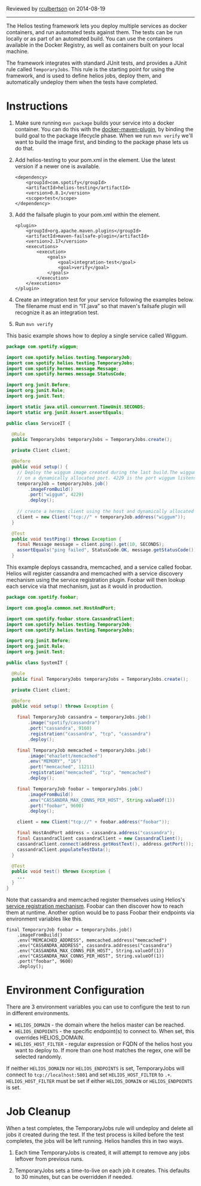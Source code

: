 Reviewed by [rculbertson](https://github.com/rculbertson) on 2014-08-19

***

The Helios testing framework lets you deploy multiple services as docker containers, and run automated tests against them. The tests can be run locally or as part of an automated build. You can use the containers available in the Docker Registry, as well as containers built on your local machine.

The framework integrates with standard JUnit tests, and provides a JUnit rule called `TemporaryJobs`. This rule is the starting point for using the framework, and is used to define helios jobs, deploy them, and automatically undeploy them when the tests have completed.

# Instructions

1. Make sure running `mvn package` builds your service into a docker container. You can do this with the [docker-maven-plugin](https://github.com/spotify/docker-maven-plugin), by binding the build goal to the package lifecycle phase. When we run `mvn verify` we'll want to build the image first, and binding to the package phase lets us do that.  

2. Add helios-testing to your pom.xml in the <dependencies> element. Use the latest version if a newer one is available.
    ```
    <dependency>
        <groupId>com.spotify</groupId>
        <artifactId>helios-testing</artifactId>
        <version>0.8.1</version>
        <scope>test</scope>
    </dependency>
    ```
3. Add the failsafe plugin to your pom.xml within the <build><plugins> element.
    ```
    <plugin>
        <groupId>org.apache.maven.plugins</groupId>
        <artifactId>maven-failsafe-plugin</artifactId>
        <version>2.17</version>
        <executions>
            <execution>
                <goals>
                    <goal>integration-test</goal>
                    <goal>verify</goal>
                </goals>
            </execution>
        </executions>
    </plugin>
    ```

4. Create an integration test for your service following the examples below. The filename must end in “IT.java” so that maven's failsafe plugin will recognize it as an integration test.

5. Run `mvn verify`

This basic example shows how to deploy a single service called Wiggum.
```java
package com.spotify.wiggum;

import com.spotify.helios.testing.TemporaryJob;
import com.spotify.helios.testing.TemporaryJobs;
import com.spotify.hermes.message.Message;
import com.spotify.hermes.message.StatusCode;

import org.junit.Before;
import org.junit.Rule;
import org.junit.Test;

import static java.util.concurrent.TimeUnit.SECONDS;
import static org.junit.Assert.assertEquals;

public class ServiceIT {

  @Rule
  public TemporaryJobs temporaryJobs = TemporaryJobs.create();

  private Client client;

  @Before
  public void setup() {
    // Deploy the wiggum image created during the last build.The wiggum container will be listening
    // on a dynamically allocated port. 4229 is the port wiggum listens on in the container.
    temporaryJob = temporaryJobs.job()
        .imageFromBuild()
        .port("wiggum", 4229)
        .deploy();
     
    // create a hermes client using the host and dynamically allocated port of the job
    client = new Client("tcp://" + temporaryJob.address("wiggum"));
  }

  @Test
  public void testPing() throws Exception {    
    final Message message = client.ping().get(10, SECONDS);
    assertEquals("ping failed", StatusCode.OK, message.getStatusCode());
  }
```

This example deploys cassandra, memcached, and a service called foobar. Helios will register 
cassandra and memcached with a service discovery mechanism using the service registration plugin.
Foobar will then lookup each service via that mechanism, just as it would in production. 

```java
package com.spotify.foobar;

import com.google.common.net.HostAndPort;

import com.spotify.foobar.store.CassandraClient;
import com.spotify.helios.testing.TemporaryJob;
import com.spotify.helios.testing.TemporaryJobs;

import org.junit.Before;
import org.junit.Rule;
import org.junit.Test;

public class SystemIT {

  @Rule
  public final TemporaryJobs temporaryJobs = TemporaryJobs.create();

  private Client client;

  @Before
  public void setup() throws Exception {

    final TemporaryJob cassandra = temporaryJobs.job()
        .image("spotify/cassandra")
        .port("cassandra", 9160)
        .registration("cassandra", "tcp", "cassandra")
        .deploy();

    final TemporaryJob memcached = temporaryJobs.job()
        .image("ehazlett/memcached")
        .env("MEMORY", "16")
        .port("memcached", 11211)
        .registration("memcached", "tcp", "memcached")
        .deploy();

    final TemporaryJob foobar = temporaryJobs.job()
        .imageFromBuild()
        .env("CASSANDRA_MAX_CONNS_PER_HOST", String.valueOf(1))
        .port("foobar", 9600)
        .deploy();

    client = new Client("tcp://" + foobar.address("foobar"));

    final HostAndPort address = cassandra.address("cassandra");
    final CassandraClient cassandraClient = new CassandraClient();
    cassandraClient.connect(address.getHostText(), address.getPort());
    cassandraClient.populateTestData();
  }

  @Test
  public void test() throws Exception {
    ...
  }
}
```

Note that cassandra and memcached register themselves using Helios's [service registration mechanism](service_registration.md).
Foobar can then discover how to reach them at runtime. Another option would be to pass Foobar their
endpoints via environment variables like this.

    final TemporaryJob foobar = temporaryJobs.job()
        .imageFromBuild()
        .env("MEMCACHED_ADDRESS", memcached.address("memcached")
        .env("CASSANDRA_ADDRESS", cassandra.addresses("cassandra")
        .env("CASSANDRA_MAX_CONNS_PER_HOST", String.valueOf(1))
        .env("CASSANDRA_MAX_CONNS_PER_HOST", String.valueOf(1))
        .port("foobar", 9600)
        .deploy();

# Environment Configuration

There are 3 environment variables you can use to configure the test to run in different environments.
 
  * `HELIOS_DOMAIN` - the domain where the helios master can be reached.
  * `HELIOS_ENDPOINTS` - the specific endpoint(s) to connect to. When set, this overrides HELIOS_DOMAIN.
  * `HELIOS_HOST_FILTER` - regular expression or FQDN of the helios host you want to deploy to. If more
    than one host matches the regex, one will be selected randomly.
   
   If neither `HELIOS_DOMAIN` nor `HELIOS_ENDPOINTS` is set, TemporaryJobs will connect to `tcp://localhost:5801` and set `HELIOS_HOST_FILTER` to `.+`. `HELIOS_HOST_FILTER` must be set if either `HELIOS_DOMAIN` or `HELIOS_ENDPOINTS` is set. 
  
# Job Cleanup

When a test completes, the TemporaryJobs rule will undeploy and delete all jobs it created during the test. If the test process is killed before the test completes, the jobs will be left running. Helios handles this in two ways.

1. Each time TemporaryJobs is created, it will attempt to remove any jobs leftover from previous runs.

2. TemporaryJobs sets a time-to-live on each job it creates. This defaults to 30 minutes, but can be overridden if needed.


